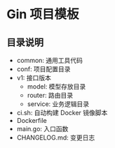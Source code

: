 # Gin 项目模板

## 目录说明

- common: 通用工具代码
- conf: 项目配置目录
- v1: 接口版本
  - model: 模型存放目录 
  - router: 路由目录
  - service: 业务逻辑目录
- ci.sh: 自动构建 Docker 镜像脚本
- Dockerfile
- main.go: 入口函数
- CHANGELOG.md: 变更日志
  